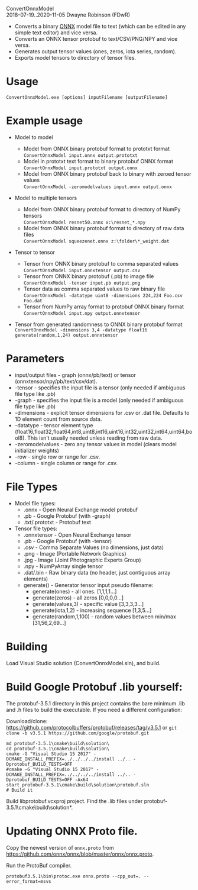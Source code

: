 ConvertOnnxModel  
2018-07-19..2020-11-05
Dwayne Robinson (FDwR)  

- Converts a binary [ONNX](https://github.com/onnx/onnx) model file to text (which can be edited in any simple text editor) and vice versa.
- Converts an ONNX tensor protobuf to text/CSV/PNG/NPY and vice versa.
- Generates output tensor values (ones, zeros, iota series, random).
- Exports model tensors to directory of tensor files.

# Usage
    ConvertOnnxModel.exe [options] inputFilename [outputFilename]

# Example usage

- Model to model
    - Model from ONNX binary protobuf format to prototxt format  
        `ConvertOnnxModel input.onnx output.prototxt`
    - Model in prototxt text format to binary protobuf ONNX format  
        `ConvertOnnxModel input.prototxt output.onnx`
    - Model from ONNX binary protobuf back to binary with zeroed tensor values  
        `ConvertOnnxModel -zeromodelvalues input.onnx output.onnx`

- Model to multiple tensors
    - Model from ONNX binary protobuf format to directory of NumPy tensors  
        `ConvertOnnxModel resnet50.onnx x:\resnet_*.npy`
    - Model from ONNX binary protobuf format to directory of raw data files  
        `ConvertOnnxModel squeezenet.onnx z:\folder\*_weight.dat`

- Tensor to tensor
    - Tensor from ONNX binary protobuf to comma separated values  
        `ConvertOnnxModel input.onnxtensor output.csv`
    - Tensor from ONNX binary protobuf (.pb) to image file  
        `ConvertOnnxModel -tensor input.pb output.png`
    - Tensor data as comma separated values to raw binary file  
        `ConvertOnnxModel -datatype uint8 -dimensions 224,224 Foo.csv Foo.dat`
    - Tensor from NumPy array format to protobuf ONNX binary format  
        `ConvertOnnxModel input.npy output.onnxtensor`

- Tensor from generated randomness to ONNX binary protobuf format  
    `ConvertOnnxModel -dimensions 3,4 -datatype float16 generate(random,1,24) output.onnxtensor`

# Parameters
* input/output files - graph (onnx/pb/text) or tensor (onnxtensor/npy/pb/text/csv/dat).
* -tensor - specifies the input file is a tensor (only needed if ambiguous file type like .pb)
* -graph - specifies the input file is a model (only needed if ambiguous file type like .pb)
* -dimensions - explicit tensor dimensions for .csv or .dat file. Defaults to 1D element count from source data.
* -datatype - tensor element type (float16,float32,float64,int8,uint8,int16,uint16,int32,uint32,int64,uint64,bool8). This isn't usually needed unless reading from raw data.
* -zeromodelvalues - zero any tensor values in model (clears model initializer weights)
* -row - single row or range for .csv.
* -column - single column or range for .csv.

# File Types
* Model file types:
    * .onnx - Open Neural Exchange model protobuf
    * .pb - Google Protobuf (with -graph)
    * .txt/.prototxt - Protobuf text
* Tensor file types:
    * .onnxtensor - Open Neural Exchange tensor
    * .pb - Google Protobuf (with -tensor)
    * .csv - Comma Separate Values (no dimensions, just data)
    * .png - Image (Portable Network Graphics)
    * .jpg - Image (Joint Photographic Experts Group)
    * .npy - NumPyArray single tensor
    * .dat/.bin - Raw binary data (no header, just contiguous array elements)
    * generate() - Generator tensor input pseudo filename:
        * generate(ones) - all ones. [1,1,1,1...]
        * generate(zeros) - all zeros [0,0,0,0...]
        * generate(values,3) - specific value [3,3,3,3...]
        * generate(iota,1,2) - increasing sequence [1,3,5...]
        * generate(random,1,100) - random values between min/max [31,56,2,69...]

# Building
Load Visual Studio solution (ConvertOnnxModel.sln), and build.

# Build Google Protobuf .lib yourself:
The protobuf-3.5.1 directory in this project contains the bare minimum .lib and .h files to build
the executable. If you need a different configuration:

Download/clone:
https://github.com/protocolbuffers/protobuf/releases/tag/v3.5.1
or `git clone -b v3.5.1 https://github.com/google/protobuf.git`

    md protobuf-3.5.1\cmake\build\solution\
    cd protobuf-3.5.1\cmake\build\solution\
    cmake -G "Visual Studio 15 2017" -DCMAKE_INSTALL_PREFIX=../../../../install ../.. -Dprotobuf_BUILD_TESTS=OFF
    #cmake -G "Visual Studio 15 2017" -DCMAKE_INSTALL_PREFIX=../../../../install ../.. -Dprotobuf_BUILD_TESTS=OFF -Ax64
    start protobuf-3.5.1\cmake\build\solution\protobuf.sln
    # Build it

Build libprotobuf.vcxproj project. Find the .lib files under protobuf-3.5.1\cmake\build\solution\*.

# Updating ONNX Proto file.

Copy the newest version of `onnx.proto` from https://github.com/onnx/onnx/blob/master/onnx/onnx.proto.

Run the ProtoBuf compiler.

    protobuf3.5.1\bin\protoc.exe onnx.proto --cpp_out=. --error_format=msvs
